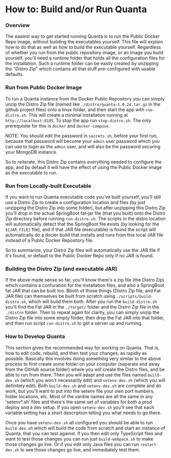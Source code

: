 # How to: Build and/or Run Quanta

### Overview

The easiest way to get started running Quanta is to run the Public Docker Repo image, without building the executables yourself. This file will explain how to do that as well as how to build the executable yourself. Regardless of whether you run from the public repository image, or an image you build yourself, you'll need a runtime folder that holds all the configuration files for the installation. Such a runtime folder can be easily created by unzipping the "Distro Zip" which contains all that stuff pre-configured with usable defaults.

### Run from Public Docker Image

To run a Quanta instance from the Docker Public Repository you can simply unzip the Distro Zip file (named like `./distro/quanta-1.0.24.tar.gz` in the github project files) onto a linux folder, and then start the app with `run-distro.sh`. This will create a minimal installation running at `http://localhost:8185`. To stop the app run `stop-distro.sh`. The only prerequisite for this is `docker` and `docker-compose`.

NOTE: You should edit the password in `secrets.sh`, before your first run, because that password will become your `admin` user password which you can use to login as the `admin` user, and will also be the password securing your MongoDB instance.

So to reiterate, this Distro Zip contains everything needed to configure the app, and by default it will have the effect of using the Public Docker image as the executable to run.

### Run from Locally-built Executable 

If you want to run Quanta executable code you've built yourself, you'll still use a Distro Zip to create a configuration location and files (by just unzipping the Distro Zip into some folder), but after unzipping this Distro Zip you'll drop in the actual SpringBoot fat-jar file (that you built) onto the Distro Zip directory before running `run-distro.sh`. The scripts in the distro location will automatically detect that the SpringBoot file exists (by looking for the `${JAR_FILE}` file), and if that JAR file (executable) is found the script will automatically do a docier build that installs and runs from this local JAR file instead of a Public Docker Repository file.

So to summarize, your Distro Zip files will automatically use the JAR file if it's found, or default to the Public Docker Repo only if no JAR is found.

### Building the Distro Zip (and executable JAR)

If the above made sense so far, you'll know there's a zip file (the Distro Zip) which contains a confuration for the installation files, and also a SpringBoot fat JAR that can be built too. Bboth of those things (Distro Zip file, and Fat JAR file) can themselves be built from scratch using `./scripts/build-distro.sh`, which will build them both. After you run the `build-distro.sh` you'll find the Fat JAR in the `./target/` folder and the Distro Zip file in the `./distro` folder. Then to repeat again for clarity, you can simply unzip the Distro Zip file into some empty folder, then drop the Fat JAR into that folder, and then run script `run-distro.sh` to get a server up and running.

### How to Develop Quanta

This section gives the recommended way for working on Quanta. That is, how to edit code, rebuild, and then test your changes, as rapidly as possible. Basically this involves doing something very similar to the above process to first create some folder on your computer (separate and away from the GitHub source folder) where you will create the Distro files, and be able to run from there. Then you will adapt and use the files named `build-dev.sh` (which you won't necessarily edit) and `setenv-dev.sh` (which you will definitely edit). Both `build-dev.sh` and `setenv-dev.sh` are complete and do work, but you'll want to put into the setenv file your own port numbers, folder locations, etc. Most of the varible names are all the same in any 'setenv*.sh' files and there's the same set of variables for both a prod deploy and a dev setup. If you open `setenv-dev.sh` you'll see that each variable setting has a short description telling you what needs to go there.

Once you have `setenv-dev.sh` all configured you should be able to run `build-dev.sh` which will build the code from scratch and start an instance of Quanta, that you can test against. If you then edit only TypeScript files and want to test those changes you can run just `build-webpack.sh` to make those changes go live. Or if you edit only Java files you can run `restart-dev.sh` to see those changes go live, and immediately test them.



